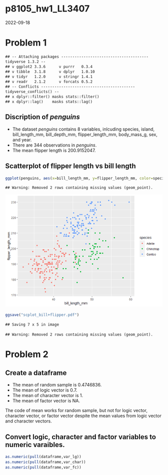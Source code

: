 p8105_hw1_LL3407
================
2022-09-18

# Problem 1

    ## -- Attaching packages --------------------------------------- tidyverse 1.3.2 --
    ## v ggplot2 3.3.6      v purrr   0.3.4 
    ## v tibble  3.1.8      v dplyr   1.0.10
    ## v tidyr   1.2.0      v stringr 1.4.1 
    ## v readr   2.1.2      v forcats 0.5.2 
    ## -- Conflicts ------------------------------------------ tidyverse_conflicts() --
    ## x dplyr::filter() masks stats::filter()
    ## x dplyr::lag()    masks stats::lag()

## Discription of *penguins*

-   The dataset *penguins* contains 8 variables, inlcuding species,
    island, bill_length_mm, bill_depth_mm, flipper_length_mm,
    body_mass_g, sex, and year.  
-   There are 344 observations in *penguins*.  
-   The mean flipper length is 200.9152047.

## Scatterplot of flipper length vs bill length

``` r
ggplot(penguins, aes(x=bill_length_mm, y=flipper_length_mm, color=species))+geom_point()
```

    ## Warning: Removed 2 rows containing missing values (geom_point).

![](p8105_hw1_LL3407_files/figure-gfm/unnamed-chunk-2-1.png)<!-- -->

``` r
ggsave("scplot_bill+flipper.pdf")
```

    ## Saving 7 x 5 in image

    ## Warning: Removed 2 rows containing missing values (geom_point).

# Problem 2

## Create a dataframe

-   The mean of random sample is 0.4746836.  
-   The mean of logic vector is 0.7.
-   The mean of character vector is 1.
-   The mean of factor vector is NA.

The code of mean works for random sample, but not for logic vector,
character vector, or factor vector despite the mean values from logic
vector and character vectors.

## Convert logic, character and factor variables to numeric varaibles.

``` r
as.numeric(pull(dataframe,var_lg))
as.numeric(pull(dataframe,var_char))
as.numeric(pull(dataframe,var_fc))
```
